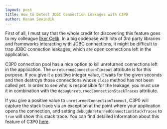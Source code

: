 ```yaml
---
layout: post
title: How to Detect JDBC Connection Leakages with C3P0
author: Kenan Sevindik
---
```


First of all, I must say that the whole credit for discovering this feature goes to my colleague [İlker Çelik](http://www.blogger.com/icelik@gmail.com). In a big 
codebase with lots of 3rd party libraries and frameworks interacting with JDBC connections, it might be difficult to trap 
JDBC connection leakages, which are open connections left in the application.

C3P0 connection pool has a nice option to kill unreturned connections left in the application. The `unreturnedConnectionTimeout` 
attribute is for this purpose. If you give it a positive integer value, it waits for the given seconds and then destroys 
those connections whose `close` method has not been called yet. In order to see who is responsible for the leakage, you 
must use it in combination with the `debugUnreturnedConnectionStackTraces` attribute.

If you give a positive value to `unreturnedConnectionTimeout`, C3P0 will capture the stack trace via an exception at the 
point where your application opens the connection, and setting `debugUnreturnedConnectionStackTraces` to `true` will show 
this stack trace. You can find detailed information about this feature of C3P0 [here](http://www.mchange.com/projects/c3p0/index.html#unreturnedConnectionTimeout).
